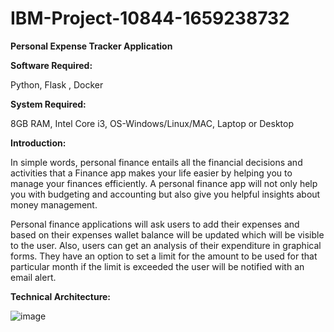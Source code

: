 # IBM-Project-10844-1659238732
**Personal Expense Tracker Application**

**Software Required:**

Python, Flask , Docker

**System Required:**

8GB RAM, Intel Core i3, OS-Windows/Linux/MAC, Laptop or Desktop

**Introduction:**

In simple words, personal finance entails all the financial decisions and activities that a Finance app makes your life easier by helping you to manage your finances efficiently. A personal finance app will not only help you with budgeting and accounting but also give you helpful insights about money management.

Personal finance applications will ask users to add their expenses and based on their expenses wallet balance will be updated which will be visible to the user. Also, users can get an analysis of their expenditure in graphical forms. They have an option to set a limit for the amount to be used for that particular month if the limit is exceeded the user will be notified with an email alert.

**Technical Architecture:**

![image](https://user-images.githubusercontent.com/67360396/200102367-dad102d3-63f0-4c16-be39-173105c4e5de.png)
